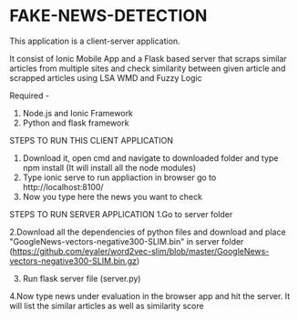 # FAKE-NEWS-DETECTION

This application is a client-server application. 

It consist of Ionic Mobile App and a Flask based server that scraps similar articles from multiple sites and check similarity between given article and scrapped articles using LSA WMD and Fuzzy Logic

Required -
1. Node.js and Ionic Framework
2. Python and flask framework

STEPS TO RUN THIS CLIENT APPLICATION
1. Download it, open cmd and navigate to downloaded folder and type npm install (It will install all the node modules)
2. Type ionic serve to run appliaction in browser go to http://localhost:8100/
3. Now you type here the news you want to check

STEPS TO RUN SERVER APPLICATION
1.Go to server folder

2.Download all the dependencies of python files and download and place "GoogleNews-vectors-negative300-SLIM.bin" in server folder 
(https://github.com/eyaler/word2vec-slim/blob/master/GoogleNews-vectors-negative300-SLIM.bin.gz)

3. Run flask server file (server.py)

4.Now type news under evaluation in the browser app and hit the server. It will list the similar articles as well as similarity score
